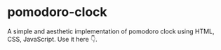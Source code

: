 # pomodoro-clock
A simple and aesthetic implementation of pomodoro clock using HTML, CSS, JavaScript. Use it here 👇.
